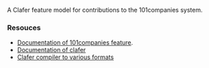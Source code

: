A Clafer feature model for contributions to the 101companies system.

### Resouces ###

* [Documentation of 101companies feature](http://101companies.org/wiki/Namespace:Feature).
* [Documentation of clafer](www.clafer.org/p/documentation.html)
* [Clafer compiler to various formats](https://github.com/gsdlab/claferig/downloads)


